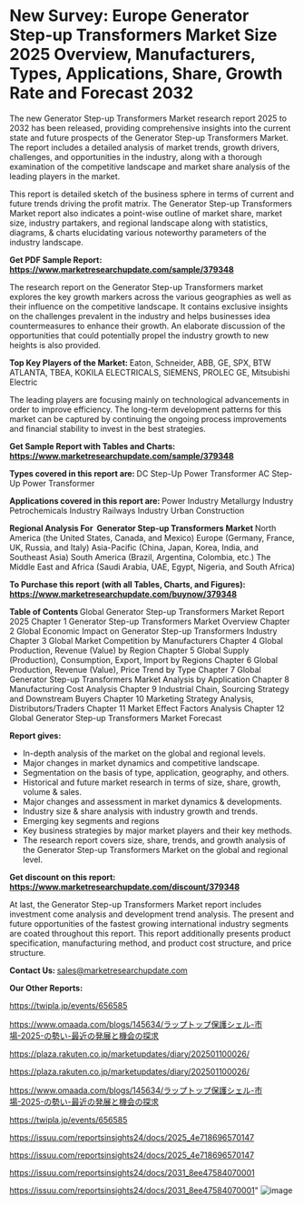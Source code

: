 # New Survey: Europe Generator Step-up Transformers Market Size 2025 Overview, Manufacturers, Types, Applications, Share, Growth Rate and Forecast 2032

The new Generator Step-up Transformers Market research report 2025 to 2032 has been released, providing comprehensive insights into the current state and future prospects of the Generator Step-up Transformers Market. The report includes a detailed analysis of market trends, growth drivers, challenges, and opportunities in the industry, along with a thorough examination of the competitive landscape and market share analysis of the leading players in the market.

This report is detailed sketch of the business sphere in terms of current and future trends driving the profit matrix. The Generator Step-up Transformers Market report also indicates a point-wise outline of market share, market size, industry partakers, and regional landscape along with statistics, diagrams, &amp; charts elucidating various noteworthy parameters of the industry landscape.

<strong><b>Get PDF Sample Report: <a href=https://www.marketresearchupdate.com/sample/379348>https://www.marketresearchupdate.com/sample/379348</a></b></strong>

The research report on the Generator Step-up Transformers market explores the key growth markers across the various geographies as well as their influence on the competitive landscape. It contains exclusive insights on the challenges prevalent in the industry and helps businesses idea countermeasures to enhance their growth. An elaborate discussion of the opportunities that could potentially propel the industry growth to new heights is also provided.

<strong><b>Top Key Players of the Market:
</b></strong>Eaton, Schneider, ABB, GE, SPX, BTW ATLANTA, TBEA, KOKILA ELECTRICALS, SIEMENS, PROLEC GE, Mitsubishi Electric<strong><b>
</b></strong>

The leading players are focusing mainly on technological advancements in order to improve efficiency. The long-term development patterns for this market can be captured by continuing the ongoing process improvements and financial stability to invest in the best strategies.

<strong><b>Get Sample Report with Tables and Charts: <a href=https://www.marketresearchupdate.com/sample/379348>https://www.marketresearchupdate.com/sample/379348</a></b></strong>

<strong><b>Types covered in this report are:
</b></strong>DC Step-Up Power Transformer
AC Step-Up Power Transformer<strong><b>
</b></strong>

<strong><b>Applications covered in this report are:
</b></strong>Power Industry
Metallurgy Industry
Petrochemicals Industry
Railways Industry
Urban Construction<strong><b>
</b></strong>

<strong><b>Regional Analysis For  Generator Step-up Transformers Market</b></strong><strong><b>
</b></strong>North America (the United States, Canada, and Mexico)
Europe (Germany, France, UK, Russia, and Italy)
Asia-Pacific (China, Japan, Korea, India, and Southeast Asia)
South America (Brazil, Argentina, Colombia, etc.)
The Middle East and Africa (Saudi Arabia, UAE, Egypt, Nigeria, and South Africa)

<strong><b>To Purchase this report (with all Tables, Charts, and Figures): <a href=https://www.marketresearchupdate.com/buynow/379348>https://www.marketresearchupdate.com/buynow/379348</a></b></strong>

<strong><b>Table of Contents</b></strong><strong><b>
</b></strong>Global Generator Step-up Transformers Market Report 2025
Chapter 1 Generator Step-up Transformers Market Overview
Chapter 2 Global Economic Impact on Generator Step-up Transformers Industry
Chapter 3 Global Market Competition by Manufacturers
Chapter 4 Global Production, Revenue (Value) by Region
Chapter 5 Global Supply (Production), Consumption, Export, Import by Regions
Chapter 6 Global Production, Revenue (Value), Price Trend by Type
Chapter 7 Global Generator Step-up Transformers Market Analysis by Application
Chapter 8 Manufacturing Cost Analysis
Chapter 9 Industrial Chain, Sourcing Strategy and Downstream Buyers
Chapter 10 Marketing Strategy Analysis, Distributors/Traders
Chapter 11 Market Effect Factors Analysis
Chapter 12 Global Generator Step-up Transformers Market Forecast

<strong><b>Report gives:</b></strong>

- In-depth analysis of the market on the global and regional levels.
- Major changes in market dynamics and competitive landscape.
- Segmentation on the basis of type, application, geography, and others.
- Historical and future market research in terms of size, share, growth, volume &amp; sales.
- Major changes and assessment in market dynamics &amp; developments.
- Industry size &amp; share analysis with industry growth and trends.
- Emerging key segments and regions
- Key business strategies by major market players and their key methods.
- The research report covers size, share, trends, and growth analysis of the Generator Step-up Transformers Market on the global and regional level.

<strong><b>Get discount on this report: <a href=https://www.marketresearchupdate.com/discount/379348>https://www.marketresearchupdate.com/discount/379348</a></b></strong>

At last, the Generator Step-up Transformers Market report includes investment come analysis and development trend analysis. The present and future opportunities of the fastest growing international industry segments are coated throughout this report. This report additionally presents product specification, manufacturing method, and product cost structure, and price structure.

<strong><b>Contact Us:
</b></strong>sales@marketresearchupdate.com

<strong>Our Other Reports:</strong>

<a href=https://twipla.jp/events/656585>https://twipla.jp/events/656585</a>

<a href=https://www.omaada.com/blogs/145634/ラップトップ保護シェル-市場-2025-の勢い-最近の発展と機会の探求>https://www.omaada.com/blogs/145634/ラップトップ保護シェル-市場-2025-の勢い-最近の発展と機会の探求</a>

<a href=https://plaza.rakuten.co.jp/marketupdates/diary/202501100026/>https://plaza.rakuten.co.jp/marketupdates/diary/202501100026/</a>

<a href=https://plaza.rakuten.co.jp/marketupdates/diary/202501100026/>https://plaza.rakuten.co.jp/marketupdates/diary/202501100026/</a>

<a href=https://www.omaada.com/blogs/145634/ラップトップ保護シェル-市場-2025-の勢い-最近の発展と機会の探求>https://www.omaada.com/blogs/145634/ラップトップ保護シェル-市場-2025-の勢い-最近の発展と機会の探求</a>

<a href=https://twipla.jp/events/656585>https://twipla.jp/events/656585</a>

<a href=https://issuu.com/reportsinsights24/docs/2025_4e718696570147>https://issuu.com/reportsinsights24/docs/2025_4e718696570147</a>

<a href=https://issuu.com/reportsinsights24/docs/2025_4e718696570147>https://issuu.com/reportsinsights24/docs/2025_4e718696570147</a>

<a href=https://issuu.com/reportsinsights24/docs/2031_8ee47584070001>https://issuu.com/reportsinsights24/docs/2031_8ee47584070001</a>

<a href=https://issuu.com/reportsinsights24/docs/2031_8ee47584070001>https://issuu.com/reportsinsights24/docs/2031_8ee47584070001</a>"
![image](https://github.com/user-attachments/assets/6d54da1a-db04-49e1-aad4-d901bf140e6d)
